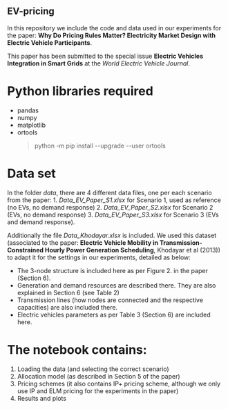 ## EV-pricing

In this repository we include the code and data used in our experiments for the paper: **Why Do Pricing Rules Matter? Electricity Market Design with
Electric Vehicle Participants**.

This paper has been submitted to the special issue **Electric Vehicles Integration in Smart Grids** at the *World Electric Vehicle Journal*.


# Python libraries required

- pandas
- numpy
- matplotlib
- ortools
  > python -m pip install --upgrade --user ortools


# Data set

In the folder *data*, there are 4 different data files, one per each scenario from the paper:
	1.  *Data_EV_Paper_S1.xlsx* for Scenario 1, used as reference (no EVs, no demand response)
	2.  *Data_EV_Paper_S2.xlsx* for Scenario 2 (EVs, no demand response)
	3.  *Data_EV_Paper_S3.xlsx* for Scenario 3 (EVs and demand response).
	
Additionally the file *Data_Khodayar.xlsx* is included. We used this dataset (associated to the paper: **Electric Vehicle Mobility in Transmission- Constrained Hourly Power Generation Scheduling**, Khodayar et al (2013)) to adapt it for the settings in  our experiments, detailed as below:

- The 3-node structure is included here as per Figure 2. in the paper (Section 6). 
- Generation and demand resources are described there. They are also explained in Section 6 (see Table 2)
- Transmission lines (how nodes are connected and the respective capacities) are also included there.
- Electric vehicles parameters as per Table 3 (Section 6) are included here.  


# The notebook contains:

1. Loading the data (and selecting the correct scenario)
2. Allocation model (as described in Section 5 of the paper)
3. Pricing schemes (it also contains IP+ pricing scheme, although we only use IP and ELM pricing for the experiments in the paper)
4. Results and plots

